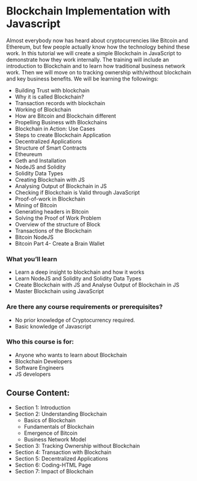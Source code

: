 # Blockchain Implementation with Javascript

Almost everybody now has heard about cryptocurrencies like Bitcoin and Ethereum, but few people actually know how the technology behind these work. In this tutorial we will create a simple Blockchain in JavaScript to demonstrate how they work internally. The training will include an introduction to Blockchain and to learn how traditional business network work. Then we will move on to tracking ownership with/without blockchain and key business benefits. We will be learning the followings:

+ Building Trust with blockchain
+ Why it is called Blockchain?
+ Transaction records with blockchain
+ Working of Blockchain
+ How are Bitcoin and Blockchain different
+ Propelling Business with Blockchains
+ Blockchain in Action: Use Cases
+ Steps to create Blockchain Application
+ Decentralized Applications
+ Structure of Smart Contracts
+ Etheureum
+ Geth and Installation
+ NodeJS and Solidity
+ Solidity Data Types
+ Creating Blockchain with JS
+ Analysing Output of Blockchain in JS
+ Checking if Blockchain is Valid through JavaScript
+ Proof-of-work in Blockchain
+ Mining of Bitcoin
+ Generating headers in Bitcoin
+ Solving the Proof of Work Problem
+ Overview of the structure of Block
+ Transactions of the Blockchain
+ Bitcoin NodeJS
+ Bitcoin Part 4- Create a Brain Wallet

### What you’ll learn

+ Learn a deep insight to blockchain and how it works
+ Learn NodeJS and Solidity and Solidity Data Types
+ Create Blockchain with JS and Analyse Output of Blockchain in JS
+ Master Blockchain using JavaScript

### Are there any course requirements or prerequisites?

+ No prior knowledge of Cryptocurrency required.
+ Basic knowledge of Javascript

### Who this course is for:

+ Anyone who wants to learn about Blockchain
+ Blockchain Developers
+ Software Engineers
+ JS developers

## Course Content:

+ Section 1: Introduction
+ Section 2: Understanding Blockchain
  + Basics of Blockchain
  + Fundamentals of Blockchain
  + Emergence of Bitcoin
  + Business Network Model
+ Section 3: Tracking Ownership without Blockchain
+ Section 4: Transaction with Blockchain
+ Section 5: Decentralized Applications
+ Section 6: Coding-HTML Page
+ Section 7: Impact of Blockchain
